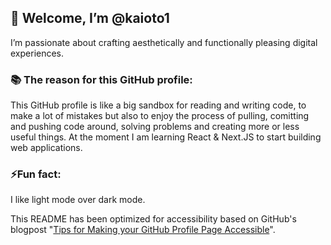 ## 👋 Welcome, I’m @kaioto1
I’m passionate about crafting aesthetically and functionally pleasing digital experiences.


### 📚 The reason for this GitHub profile:
This GitHub profile is like a big sandbox for reading and writing code, to make a lot of mistakes but also to enjoy the process of pulling, comitting and pushing code around, solving problems and creating more or less useful things. At the moment I am learning React & Next.JS to start building web applications.


### ⚡️Fun fact:
I like light mode over dark mode.


This README has been optimized for accessibility based on GitHub's blogpost "[Tips for Making your GitHub Profile Page Accessible](https://github.blog/2023-10-26-5-tips-for-making-your-github-profile-page-accessible)".

<!---
kaioto1/kaioto1 is a ✨ special ✨ repository because its `README.md` (this file) appears on your GitHub profile.
You can click the Preview link to take a look at your changes.
--->
